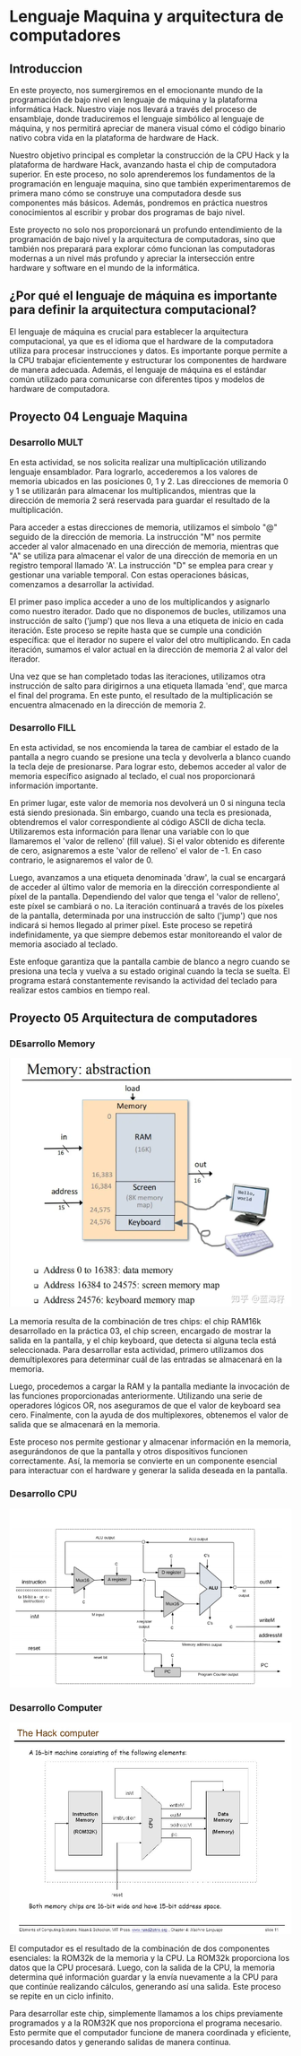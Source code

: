 # Lenguaje Maquina y arquitectura de computadores 
## Introduccion 
En este proyecto, nos sumergiremos en el emocionante mundo de la programación de bajo nivel en lenguaje de máquina y la plataforma informática Hack. Nuestro viaje nos llevará a través del proceso de ensamblaje, donde traduciremos el lenguaje simbólico al lenguaje de máquina, y nos permitirá apreciar de manera visual cómo el código binario nativo cobra vida en la plataforma de hardware de Hack.

Nuestro objetivo principal es completar la construcción de la CPU Hack y la plataforma de hardware Hack, avanzando hasta el chip de computadora superior. En este proceso, no solo aprenderemos los fundamentos de la programación en lenguaje maquina, sino que también experimentaremos de primera mano cómo se construye una computadora desde sus componentes más básicos. Además, pondremos en práctica nuestros conocimientos al escribir y probar dos programas de bajo nivel.

Este proyecto no solo nos proporcionará un profundo entendimiento de la programación de bajo nivel y la arquitectura de computadoras, sino que también nos preparará para explorar cómo funcionan las computadoras modernas a un nivel más profundo y apreciar la intersección entre hardware y software en el mundo de la informática.

## ¿Por qué el lenguaje de máquina es importante para definir la arquitectura computacional?
El lenguaje de máquina es crucial para establecer la arquitectura computacional, ya que es el idioma que el hardware de la computadora utiliza para procesar instrucciones y datos. Es importante porque permite a la CPU trabajar eficientemente y estructurar los componentes de hardware de manera adecuada. Además, el lenguaje de máquina es el estándar común utilizado para comunicarse con diferentes tipos y modelos de hardware de computadora.

## Proyecto 04 Lenguaje Maquina 
### Desarrollo MULT
En esta actividad, se nos solicita realizar una multiplicación utilizando lenguaje ensamblador. Para lograrlo, accederemos a los valores de memoria ubicados en las posiciones 0, 1 y 2. Las direcciones de memoria 0 y 1 se utilizarán para almacenar los multiplicandos, mientras que la dirección de memoria 2 será reservada para guardar el resultado de la multiplicación.

Para acceder a estas direcciones de memoria, utilizamos el símbolo "@" seguido de la dirección de memoria. La instrucción "M" nos permite acceder al valor almacenado en una dirección de memoria, mientras que "A" se utiliza para almacenar el valor de una dirección de memoria en un registro temporal llamado 'A'. La instrucción "D" se emplea para crear y gestionar una variable temporal. Con estas operaciones básicas, comenzamos a desarrollar la actividad.

El primer paso implica acceder a uno de los multiplicandos y asignarlo como nuestro iterador. Dado que no disponemos de bucles, utilizamos una instrucción de salto ('jump') que nos lleva a una etiqueta de inicio en cada iteración. Este proceso se repite hasta que se cumple una condición específica: que el iterador no supere el valor del otro multiplicando. En cada iteración, sumamos el valor actual en la dirección de memoria 2 al valor del iterador.

Una vez que se han completado todas las iteraciones, utilizamos otra instrucción de salto para dirigirnos a una etiqueta llamada 'end', que marca el final del programa. En este punto, el resultado de la multiplicación se encuentra almacenado en la dirección de memoria 2.

### Desarrollo FILL

En esta actividad, se nos encomienda la tarea de cambiar el estado de la pantalla a negro cuando se presione una tecla y devolverla a blanco cuando la tecla deje de presionarse. Para lograr esto, debemos acceder al valor de memoria específico asignado al teclado, el cual nos proporcionará información importante.

En primer lugar, este valor de memoria nos devolverá un 0 si ninguna tecla está siendo presionada. Sin embargo, cuando una tecla es presionada, obtendremos el valor correspondiente al código ASCII de dicha tecla. Utilizaremos esta información para llenar una variable con lo que llamaremos el 'valor de relleno' (fill value). Si el valor obtenido es diferente de cero, asignaremos a este 'valor de relleno' el valor de -1. En caso contrario, le asignaremos el valor de 0.

Luego, avanzamos a una etiqueta denominada 'draw', la cual se encargará de acceder al último valor de memoria en la dirección correspondiente al píxel de la pantalla. Dependiendo del valor que tenga el 'valor de relleno', este píxel se cambiará o no. La iteración continuará a través de los píxeles de la pantalla, determinada por una instrucción de salto ('jump') que nos indicará si hemos llegado al primer píxel. Este proceso se repetirá indefinidamente, ya que siempre debemos estar monitoreando el valor de memoria asociado al teclado.

Este enfoque garantiza que la pantalla cambie de blanco a negro cuando se presiona una tecla y vuelva a su estado original cuando la tecla se suelta. El programa estará constantemente revisando la actividad del teclado para realizar estos cambios en tiempo real.

## Proyecto 05 Arquitectura de computadores

### DEsarrollo Memory

![](https://github.com/FelineSeven/ByteBusters/blob/8556ef28ad02850aad7d6aa042adc3ead35f5c5c/Imagenes/Imagenes_Tercera_Practica/Imagenes_Quinto_Proyecto/nand2tetris-memory.png)

La memoria resulta de la combinación de tres chips: el chip RAM16k desarrollado en la práctica 03, el chip screen, encargado de mostrar la salida en la pantalla, y el chip keyboard, que detecta si alguna tecla está seleccionada. Para desarrollar esta actividad, primero utilizamos dos demultiplexores para determinar cuál de las entradas se almacenará en la memoria.

Luego, procedemos a cargar la RAM y la pantalla mediante la invocación de las funciones proporcionadas anteriormente. Utilizando una serie de operadores lógicos OR, nos aseguramos de que el valor de keyboard sea cero. Finalmente, con la ayuda de dos multiplexores, obtenemos el valor de salida que se almacenará en la memoria.

Este proceso nos permite gestionar y almacenar información en la memoria, asegurándonos de que la pantalla y otros dispositivos funcionen correctamente. Así, la memoria se convierte en un componente esencial para interactuar con el hardware y generar la salida deseada en la pantalla.

### Desarrollo CPU 

![](https://github.com/FelineSeven/ByteBusters/blob/ecc346057667fe21abd795dd8b59b9206bee1f31/Imagenes/Imagenes_Tercera_Practica/Imagenes_Quinto_Proyecto/nand2tetris-cpu.png)

### Desarrollo Computer 

![](https://github.com/FelineSeven/ByteBusters/blob/8556ef28ad02850aad7d6aa042adc3ead35f5c5c/Imagenes/Imagenes_Tercera_Practica/Imagenes_Quinto_Proyecto/nand2tetris-computer.jpg)

El computador es el resultado de la combinación de dos componentes esenciales: la ROM32k de la memoria y la CPU. La ROM32k proporciona los datos que la CPU procesará. Luego, con la salida de la CPU, la memoria determina qué información guardar y la envía nuevamente a la CPU para que continúe realizando cálculos, generando así una salida. Este proceso se repite en un ciclo infinito.

Para desarrollar este chip, simplemente llamamos a los chips previamente programados y a la ROM32K que nos proporciona el programa necesario. Esto permite que el computador funcione de manera coordinada y eficiente, procesando datos y generando salidas de manera continua.
